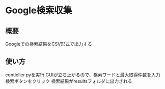# Google検索収集

## 概要
Googleでの検索結果をCSV形式で出力する

## 使い方
contloller.pyを実行
GUIが立ち上がるので、検索ワードと最大取得件数を入力
検索ボタンをクリック
検索結果がresultsフォルダに出力される